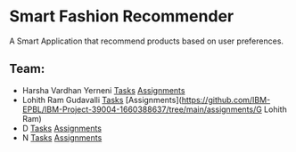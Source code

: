 # Smart Fashion Recommender
A Smart Application that recommend products based on user preferences.
## Team:
- Harsha Vardhan Yerneni [Tasks](https://github.com/)    [Assignments](https://github.com/IBM-EPBL/IBM-Project-39004-1660388637/tree/main/assignments/Harsha)
- Lohith Ram Gudavalli [Tasks](https://github.com/)    [Assignments](https://github.com/IBM-EPBL/IBM-Project-39004-1660388637/tree/main/assignments/G Lohith Ram)
- D [Tasks](https://github.com/)    [Assignments](https://github.com/)
- N [Tasks](https://github.com/)    [Assignments](https://github.com/)

 
